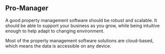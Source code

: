 ## Pro-Manager

A good property management software should be robust and scalable. It should be able to support your business as you grow, while being intuitive enough to help adapt to changing environment. 

Most of the property management software solutions are cloud-based, which means the data is accessible on any device.
